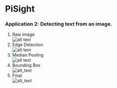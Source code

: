 # PiSight
### Application 2: Detecting text from an image.
1. Raw Image  
![alt text](https://github.com/levinwil/PySight/blob/master/resources/milstein-backing.jpg)
2. Edge Detection  
![alt text](https://github.com/levinwil/PySight/blob/master/resources/edges.png)
3. Median Pooling  
![alt text](https://github.com/levinwil/PySight/blob/master/resources/edges-rankfilter.png)
4. Bounding Box  
![alt_text](https://github.com/levinwil/PySight/blob/master/resources/box.png)
5. Final  
![alt_text](https://github.com/levinwil/PySight/blob/master/resources/milstein-cropped.jpg.png)

